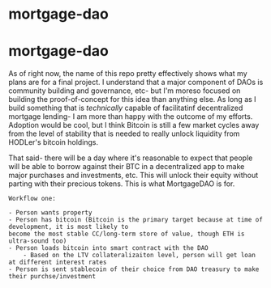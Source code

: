 # mortgage-dao

# mortgage-dao

As of right now, the name of this repo pretty effectively shows what my plans are for a final project.
I understand that a major component of DAOs is community building and governance, etc- but I'm moreso focused
on building the proof-of-concept for this idea than anything else. As long as I build something that is 
*technically* capable of facilitatinf decentralized mortgage lending- I am more than happy with the outcome
of my efforts. Adoption would be cool, but I think Bitcoin is still a few market cycles away from the level
of stability that is needed to really unlock liquidity from HODLer's bitcoin holdings. 

That said- there will 
be a day where it's reasonable to expect that people will be able to borrow against their BTC in a decentralized
app to make major purchases and investments, etc. This will unlock their equity without parting with their 
precious tokens. This is what MortgageDAO is for.


    Workflow one:

    - Person wants property
    - Person has bitcoin (Bitcoin is the primary target because at time of development, it is most likely to 
    become the most stable CC/long-term store of value, though ETH is ultra-sound too)
    - Person loads bitcoin into smart contract with the DAO
        - Based on the LTV collateralizaiton level, person will get loan at different interest rates
    - Person is sent stablecoin of their choice from DAO treasury to make their purchse/investment


